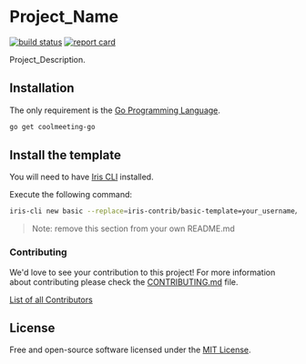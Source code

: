 # Project_Name

[![build status](https://img.shields.io/travis/iris-contrib/basic-template/master.svg?style=for-the-badge&logo=travis)](https://travis-ci.org/iris-contrib/basic-template) [![report card](https://img.shields.io/badge/report%20card-a%2B-ff3333.svg?style=for-the-badge)](https://goreportcard.com/report/coolmeeting-go)

Project_Description.

## Installation

The only requirement is the [Go Programming Language](https://golang.org/dl).

```sh
go get coolmeeting-go
```

## Install the template

You will need to have [Iris CLI](https://github.com/kataras/iris-cli) installed.

Execute the following command:
```sh
iris-cli new basic --replace=iris-contrib/basic-template=your_username/repo
```

> Note: remove this section from your own README.md

### Contributing

We'd love to see your contribution to this project! For more information about contributing please check the [CONTRIBUTING.md](CONTRIBUTING.md) file.

[List of all Contributors](https://coolmeeting-go/graphs/contributors)

## License

Free and open-source software licensed under the [MIT License](LICENSE).
